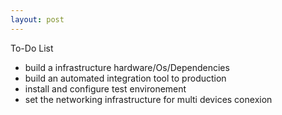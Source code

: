 ```yaml
---
layout: post
---
```


To-Do List
- build a infrastructure hardware/Os/Dependencies
- build an automated integration tool to production
- install and configure test environement
- set the networking infrastructure for multi devices conexion
